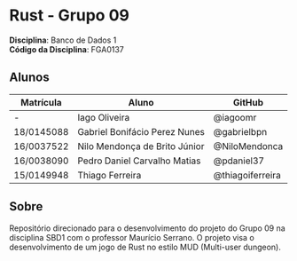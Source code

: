 # Rust - Grupo 09

**Disciplina**: Banco de Dados 1<br>
**Código da Disciplina**: FGA0137<br>

## Alunos
|Matrícula | Aluno | GitHub |
| -- | -- | -- |
| - | Iago Oliveira | @iagoomr |
| 18/0145088 | Gabriel Bonifácio Perez Nunes | @gabrielbpn |
| 16/0037522 | Nilo Mendonça de Brito Júnior | @NiloMendonca |
| 16/0038090 | Pedro Daniel Carvalho Matias | @pdaniel37 |
| 15/0149948 | Thiago Ferreira | @thiagoiferreira |

## Sobre
Repositório direcionado para o desenvolvimento do projeto do Grupo 09 na disciplina SBD1 com o professor Maurício Serrano. O projeto visa o desenvolvimento de um jogo de Rust no estilo MUD (Multi-user dungeon).
